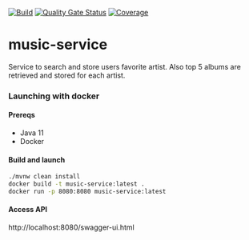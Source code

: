 [![Build](https://github.com/achmudas/music-service/actions/workflows/build.yml/badge.svg?branch=main)](https://github.com/achmudas/music-service/actions/workflows/build.yml)
[![Quality Gate Status](https://sonarcloud.io/api/project_badges/measure?project=achmudas_music-service&metric=alert_status)](https://sonarcloud.io/dashboard?id=achmudas_music-service)
[![Coverage](https://sonarcloud.io/api/project_badges/measure?project=achmudas_music-service&metric=coverage)](https://sonarcloud.io/dashboard?id=achmudas_music-service)
# music-service

Service to search and store users favorite artist. Also top 5 albums are retrieved and stored for 
each artist.

### Launching with docker
#### Prereqs
* Java 11
* Docker

#### Build and launch
```bash
./mvnw clean install
docker build -t music-service:latest .
docker run -p 8080:8080 music-service:latest 
```

#### Access API
http://localhost:8080/swagger-ui.html
